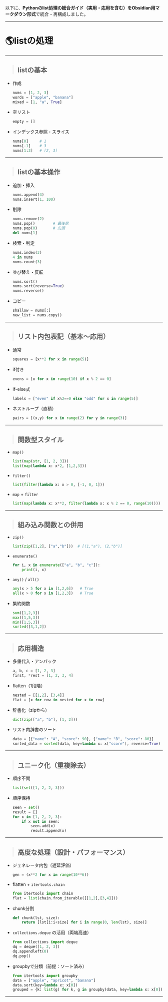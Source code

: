 以下に、**Pythonのlist処理の総合ガイド（実用・応用を含む）**を**Obsidian用マークダウン形式**で統合・再構成しました。

---

# 🌎listの処理

---

> ## listの基本

* 作成

  ```python
  nums = [1, 2, 3]
  words = ["apple", "banana"]
  mixed = [1, "a", True]
  ```

* 空リスト

  ```python
  empty = []
  ```

* インデックス参照・スライス

  ```python
  nums[0]     # 1
  nums[-1]    # 3
  nums[1:3]   # [2, 3]
  ```

---

> ## listの基本操作

* 追加・挿入

  ```python
  nums.append(4)
  nums.insert(1, 100)
  ```

* 削除

  ```python
  nums.remove(2)
  nums.pop()        # 最後尾
  nums.pop(0)       # 先頭
  del nums[1]
  ```

* 検索・判定

  ```python
  nums.index(3)
  4 in nums
  nums.count(3)
  ```

* 並び替え・反転

  ```python
  nums.sort()
  nums.sort(reverse=True)
  nums.reverse()
  ```

* コピー

  ```python
  shallow = nums[:]
  new_list = nums.copy()
  ```

---

> ## リスト内包表記（基本～応用）

* 通常

  ```python
  squares = [x**2 for x in range(5)]
  ```

* if付き

  ```python
  evens = [x for x in range(10) if x % 2 == 0]
  ```

* if-else式

  ```python
  labels = ["even" if x%2==0 else "odd" for x in range(5)]
  ```

* ネストループ（直積）

  ```python
  pairs = [(x,y) for x in range(2) for y in range(3)]
  ```

---

> ## 関数型スタイル

* `map()`

  ```python
  list(map(str, [1, 2, 3]))
  list(map(lambda x: x*2, [1,2,3]))
  ```

* `filter()`

  ```python
  list(filter(lambda x: x > 0, [-1, 0, 1]))
  ```

* `map` + `filter`

  ```python
  list(map(lambda x: x**2, filter(lambda x: x % 2 == 0, range(10))))
  ```

---

> ## 組み込み関数との併用

* `zip()`

  ```python
  list(zip([1,2], ["a","b"]))  # [(1,"a"), (2,"b")]
  ```

* `enumerate()`

  ```python
  for i, x in enumerate(["a", "b", "c"]):
      print(i, x)
  ```

* `any()` / `all()`

  ```python
  any(x > 5 for x in [1,2,6])   # True
  all(x > 0 for x in [1,2,3])   # True
  ```

* 集約関数

  ```python
  sum([1,2,3])
  max([1,5,3])
  min([1,5,3])
  sorted([3,1,2])
  ```

---

> ## 応用構造

* 多重代入・アンパック

  ```python
  a, b, c = [1, 2, 3]
  first, *rest = [1, 2, 3, 4]
  ```

* flatten（1段階）

  ```python
  nested = [[1,2], [3,4]]
  flat = [x for row in nested for x in row]
  ```

* 辞書化（zipから）

  ```python
  dict(zip(["a", "b"], [1, 2]))
  ```

* リスト内辞書のソート

  ```python
  data = [{"name": "A", "score": 90}, {"name": "B", "score": 80}]
  sorted_data = sorted(data, key=lambda x: x["score"], reverse=True)
  ```

---

> ## ユニーク化（重複除去）

* 順序不問

  ```python
  list(set([1, 2, 2, 3]))
  ```

* 順序保持

  ```python
  seen = set()
  result = []
  for x in [1, 2, 2, 3]:
      if x not in seen:
          seen.add(x)
          result.append(x)
  ```

---

> ## 高度な処理（設計・パフォーマンス）

* ジェネレータ内包（遅延評価）

  ```python
  gen = (x**2 for x in range(10**6))
  ```

* flatten + `itertools.chain`

  ```python
  from itertools import chain
  flat = list(chain.from_iterable([[1,2],[3,4]]))
  ```

* chunk分割

  ```python
  def chunk(lst, size):
      return [lst[i:i+size] for i in range(0, len(lst), size)]
  ```

* `collections.deque` の活用（両端高速）

  ```python
  from collections import deque
  dq = deque([1, 2, 3])
  dq.appendleft(0)
  dq.pop()
  ```

* groupbyで分類（前提：ソート済み）

  ```python
  from itertools import groupby
  data = ["apple", "apricot", "banana"]
  data.sort(key=lambda x: x[0])
  grouped = {k: list(g) for k, g in groupby(data, key=lambda x: x[0])}
  ```

---
